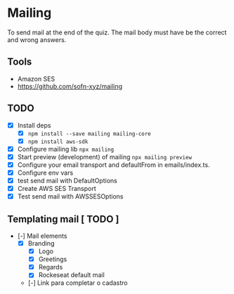 # Mailing

To send mail at the end of the quiz.
The mail body must have be the correct and wrong answers.

## Tools

- Amazon SES
- https://github.com/sofn-xyz/mailing

## TODO

- [x] Install deps
    - [x] `npm install --save mailing mailing-core`
    - [x] `npm install aws-sdk` 
- [x] Configure mailing lib `npx mailing`
- [x] Start preview (development) of mailing `npx mailing preview`
- [x] Configure your email transport and defaultFrom in emails/index.ts. 
- [x] Configure env vars
- [x] test send mail with DefaultOptions
- [x] Create AWS SES Transport
- [x] Test send mail with AWSSESOptions

## Templating mail [ TODO ]
- [-] Mail elements
    - [x] Branding
        - [x] Logo
        - [x] Greetings
        - [x] Regards
        - [x] Rockeseat default mail
    - [-] Link para completar o cadastro